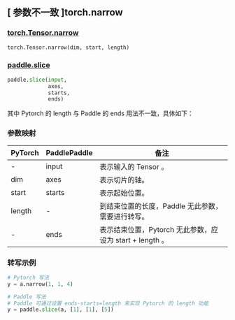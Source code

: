 ## [ 参数不一致 ]torch.narrow
### [torch.Tensor.narrow](https://pytorch.org/docs/stable/generated/torch.Tensor.narrow.html#torch.Tensor.narrow)

```python
torch.Tensor.narrow(dim, start, length)
```

### [paddle.slice](https://www.paddlepaddle.org.cn/documentation/docs/zh/api/paddle/slice_cn.html#slice)
```python
paddle.slice(input,
             axes,
             starts,
             ends)
```

其中 Pytorch 的 length 与 Paddle 的 ends 用法不一致，具体如下：
### 参数映射
| PyTorch       | PaddlePaddle | 备注                                                   |
| ------------- | ------------ | ------------------------------------------------------ |
| -           | input         | 表示输入的 Tensor 。                                           |
| dim           | axes         | 表示切片的轴。                                           |
| start         | starts       | 表示起始位置。                                           |
| length        | -            | 到结束位置的长度，Paddle 无此参数，需要进行转写。                                       |
| -             | ends         | 表示结束位置，Pytorch 无此参数，应设为 start + length 。                                         |

### 转写示例

```python
# Pytorch 写法
y = a.narrow(1, 1, 4)

# Paddle 写法
# Paddle 可通过设置 ends-starts=length 来实现 Pytorch 的 length 功能
y = paddle.slice(a, [1], [1], [5])
```
